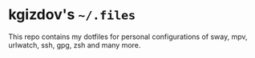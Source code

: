 # kgizdov's `~/.files`

This repo contains my dotfiles for personal configurations of
sway, mpv, urlwatch, ssh, gpg, zsh and many more.
